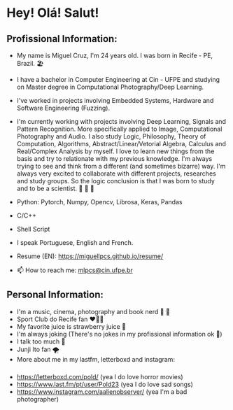 # Hey! Olá! Salut! 

<!--
**miguellpcs/miguellpcs** is a ✨ _special_ ✨ repository because its `README.md` (this file) appears on your GitHub profile.

Here are some ideas to get you started:

- 🔭 I’m currently working on ...
- 🌱 I’m currently learning ...
- 👯 I’m looking to collaborate on ...
- 🤔 I’m looking for help with ...
- 💬 Ask me about ...
- 📫 How to reach me: ...
- 😄 Pronouns: ...
- ⚡ Fun fact: ...
-->
## Profissional Information:

- My name is Miguel Cruz, I'm 24 years old. I was born in Recife - PE, Brazil.  :beach_umbrella:

- I have a bachelor in Computer Engineering at Cin - UFPE and studying on Master degree in Computational Photography/Deep Learning. 

- I've worked in projects involving Embedded Systems, Hardware and Software Engineering (Fuzzing).
- I'm currently working with projects involving Deep Learning, Signals and Pattern Recognition. More specifically applied to Image, Computational Photography and  Audio. I also study Logic, Philosophy, Theory of Computation, Algorithms, Abstract/Linear/Vetorial Algebra, Calculus and Real/Complex Analysis by myself. 
I love to learn new things from the basis and try to relationate with my previous knowledge. I'm always trying to see and think from a different (and sometimes bizarre) way. I'm always very excited to collaborate with different projects, researches and study groups. So the logic conclusion is that I was born to study and to be a scientist.  :zany_face: :zany_face: :zany_face:
- Python: Pytorch, Numpy, Opencv, Librosa, Keras, Pandas
- C/C++
- Shell Script

- I speak Portuguese, English and French.
- Resume (EN): https://miguellpcs.github.io/resume/
- 📫 How to reach me: mlpcs@cin.ufpe.br 

## Personal Information:
 - I'm a music, cinema, photography and book nerd :monocle_face: :monocle_face:
 - Sport Club do Recife fan :heart::black_heart::lion:
 - My favorite juice is strawberry juice :strawberry:
 - I'm always joking (There's no jokes in my profissional information ok :zany_face:)
 - I talk too much :call_me_hand:
 - Junji Ito fan :tornado:
 - More about me in my lastfm, letterboxd and instagram:
  ###
  - https://letterboxd.com/pold/ (yea I do love horror movies)
  - https://www.last.fm/pt/user/Pold23 (yea I do love sad songs)
  - https://www.instagram.com/aalienobserver/ (yea I'm a bad photographer)
